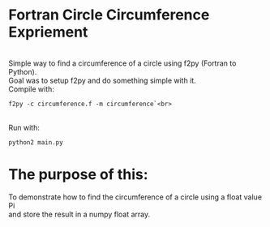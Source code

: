 <h1>Fortran Circle Circumference Expriement</h1><br>
Simple way to find a circumference of a circle using f2py (Fortran to Python).<br>
Goal was to setup f2py and do something simple with it.<br>
Compile with:<br>

```
f2py -c circumference.f -m circumference`<br>
```
<br>
Run with:

```
python2 main.py
```

<h1>The purpose of this:</h1>
To demonstrate how to find the circumference of a circle using a float value Pi<br>
and store the result in a numpy float array.<br>
